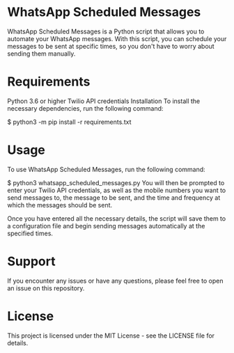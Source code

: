 # WhatsApp Scheduled Messages
WhatsApp Scheduled Messages is a Python script that allows you to automate your WhatsApp messages. With this script, you can schedule your messages to be sent at specific times, so you don't have to worry about sending them manually.

# Requirements
Python 3.6 or higher
Twilio API credentials
Installation
To install the necessary dependencies, run the following command:

$ python3 -m pip install -r requirements.txt
# Usage
To use WhatsApp Scheduled Messages, run the following command:

$ python3 whatsapp_scheduled_messages.py
You will then be prompted to enter your Twilio API credentials, as well as the mobile numbers you want to send messages to, the message to be sent, and the time and frequency at which the messages should be sent.

Once you have entered all the necessary details, the script will save them to a configuration file and begin sending messages automatically at the specified times.

# Support
If you encounter any issues or have any questions, please feel free to open an issue on this repository.

# License
This project is licensed under the MIT License - see the LICENSE file for details.
